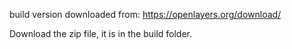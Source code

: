 build version downloaded from:
https://openlayers.org/download/

Download the zip file, it is in the build folder.
